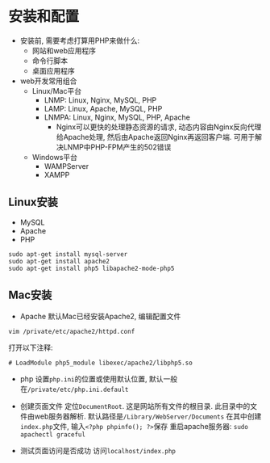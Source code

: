 # 安装和配置

* 安装前, 需要考虑打算用PHP来做什么:
    - 网站和web应用程序
    - 命令行脚本
    - 桌面应用程序
* web开发常用组合
    - Linux/Mac平台
        - LNMP: Linux, Nginx, MySQL, PHP
        - LAMP: Linux, Apache, MySQL, PHP
        - LNMPA: Linux, Nginx, MySQL, PHP, Apache
            - Nginx可以更快的处理静态资源的请求, 动态内容由Nginx反向代理给Apache处理, 然后由Apache返回Nginx再返回客户端. 可用于解决LNMP中PHP-FPM产生的502错误
    - Windows平台
        - WAMPServer
        - XAMPP


## Linux安装

* MySQL
* Apache
* PHP

```shell
sudo apt-get install mysql-server
sudo apt-get install apache2
sudo apt-get install php5 libapache2-mode-php5
```


## Mac安装

* Apache
默认Mac已经安装Apache2, 编辑配置文件

```shell
vim /private/etc/apache2/httpd.conf
```

打开以下注释:

```shell
# LoadModule php5_module libexec/apache2/libphp5.so
```

* php
设置`php.ini`的位置或使用默认位置, 默认一般在`/private/etc/php.ini.default`


* 创建页面文件
定位`DocumentRoot`. 这是网站所有文件的根目录. 此目录中的文件由web服务器解析. 默认路径是`/Library/WebServer/Documents`
在其中创建`index.php`文件, 输入`<?php phpinfo(); ?>`保存
重启apache服务器: `sudo apachectl graceful`

* 测试页面访问是否成功
访问`localhost/index.php`
